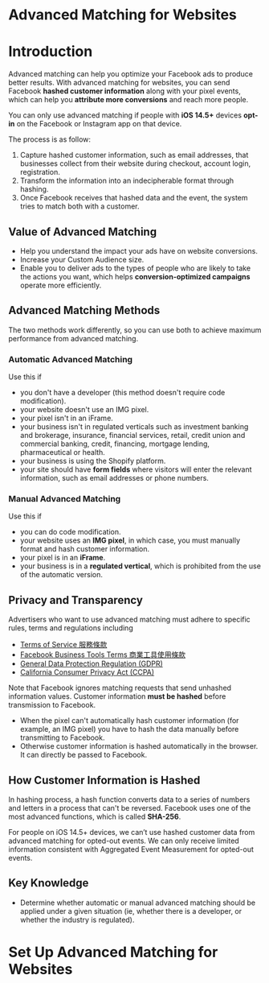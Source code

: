 # Advanced Matching for Websites

# Introduction
Advanced matching can help you optimize your Facebook ads to produce better results. With advanced matching for websites, you can send Facebook **hashed customer information** along with your pixel events, which can help you **attribute more conversions** and reach more people.

You can only use advanced matching if people with **iOS 14.5+** devices **opt-in** on the Facebook or Instagram app on that device.

The process is as follow:
1. Capture hashed customer information, such as email addresses, that businesses collect from their website during checkout, account login, registration.
2. Transform the information into an indecipherable format through hashing.
3. Once Facebook receives that hashed data and the event, the system tries to match both with a customer.

## Value of Advanced Matching
- Help you understand the impact your ads have on website conversions.
- Increase your Custom Audience size.
- Enable you to deliver ads to the types of people who are likely to take the actions you want, which helps **conversion-optimized campaigns** operate more efficiently.

## Advanced Matching Methods
The two methods work differently, so you can use both to achieve maximum performance from advanced matching.

### Automatic Advanced Matching
Use this if
- you don't have a developer (this method doesn't require code modification).
- your website doesn't use an IMG pixel.
- your pixel isn't in an iFrame.
- your business isn't in regulated verticals such as investment banking and brokerage, insurance, financial services, retail, credit union and commercial banking, credit, financing, mortgage lending, pharmaceutical or health. 
- your business is using the Shopify platform.
- your site should have **form fields** where visitors will enter the relevant information, such as email addresses or phone numbers.

### Manual Advanced Matching
Use this if
- you can do code modification.
- your website uses an **IMG pixel**, in which case, you must manually format and hash customer information. 
- your pixel is in an **iFrame**. 
- your business is in a **regulated vertical**, which is prohibited from the use of the automatic version.

## Privacy and Transparency
Advertisers who want to use advanced matching must adhere to specific rules, terms and regulations including
- [Terms of Service 服務條款](https://www.facebook.com/terms.php)
- [Facebook Business Tools Terms 商業工具使用條款](https://www.facebook.com/legal/terms/businesstools)
- [General Data Protection Regulation (GDPR)](https://developers.facebook.com/docs/meta-pixel/implementation/gdpr)
- [California Consumer Privacy Act (CCPA)](https://developers.facebook.com/docs/marketing-apis/data-processing-options)

Note that Facebook ignores matching requests that send unhashed information values. Customer information **must be hashed** before transmission to Facebook.
- When the pixel can't automatically hash customer information (for example, an IMG pixel) you have to hash the data manually before transmitting to Facebook.
- Otherwise customer information is hashed automatically in the browser. It can directly be passed to Facebook.

## How Customer Information is Hashed
In hashing process, a hash function converts data to a series of numbers and letters in a process that can't be reversed. Facebook uses one of the most advanced functions, which is called **SHA-256**.

For people on iOS 14.5+ devices, we can’t use hashed customer data from advanced matching for opted-out events. We can only receive limited information consistent with Aggregated Event Measurement for opted-out events.

## Key Knowledge
- Determine whether automatic or manual advanced matching should be applied under a given situation (ie, whether there is a developer, or whether the industry is regulated).

# Set Up Advanced Matching for Websites
